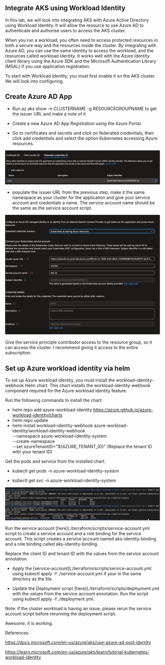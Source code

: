 ## Integrate AKS using Workload Identity ##

In this lab, we will look into integrating AKS with Azure Active Directory using Workload Identity. It will allow the resource to use Azure AD to authenticate and authorise users to access the AKS cluster.

When you run a workload, you often need to access protected resources in both a secure way and the resources inside the cluster. By integrating with Azure AD, you can use the same identity to access the workload, and the resources called workload identity. It works well with the Azure Identity client library using the Azure SDK and the Microsoft Authentication Library (MSAL) if you use application registration.

To start with Workload Identity, you must first enable it on the AKS cluster. We will look into configuring. 

## Create Azure AD App ##

- Run az aks show -n CLUSTERNAME -g RESOURCEGROUPNAME to get the issuer URL and make a note of it

- Create a new Azure AD App Registration using the Azure Portal.

- Go to certificates and secrets and click on federated credentials, then click add credentials and select the option Kubernetes accessing Azure resources.

![azuread federeated creds](/3-Infrastructure-Deployment/images/azuread-federated-creds.png)

- populate the issuer URL from the previous step, make it the same namespace as your cluster for the application and give your service account and credentials a name. The service account name should be the same as the service account script. 

![federeated creds](/3-Infrastructure-Deployment/images/frederated-creds.png)

Give the service principle contributor access to the resource group, so it can access the cluster. I recommend giving it access to the entire subscription.

## Set up Azure workload identity via helm ##

To set up Azure workload identity, you must install the workload-identity-webhook Helm chart. This chart installs the workload-identity-webhook component required for the Azure workload identity feature. 

Run the following commands to install the chart:

- helm repo add azure-workload-identity https://azure.github.io/azure-workload-identity/charts
- helm repo update
- helm install workload-identity-webhook azure-workload-identity/workload-identity-webhook \
 --namespace azure-workload-identity-system \
 --create-namespace \
 --set azureTenantID="${AZURE_TENANT_ID}" (Replace the tenant ID with your tenant ID)

Get the pods and service from the installed chart.

- kubectl get pods -n azure-workload-identity-system

- kubectl get svc -n azure-workload-identity-system

![webhook pods](/3-Infrastructure-Deployment/images/webhook-pods.png)

Run the service account [here](./terraform/scripts/service-account.yml script to create a service account and a role binding for the service account. This script creates a service account named aks-identity-binding and a role binding called aks-identity-binding. 

Replace the client ID and tenant ID with the values from the service account annotation.

- Apply the [service-account](./terraform/scripts/service-account.yml using kubectl apply -f ./service-account.yml if your in the same directory as the file.

- Update the Deployment script [here](./terraform/scripts/deployment.yml with the values from the service account annotation. Run the script using kubectl apply -f ./deployment.yml. 


Note: if the cluster workload is having an issue, please rerun the service account script before rerunning the deployment script. 

Awesome, it is working.

References: 

https://docs.microsoft.com/en-us/azure/aks/use-azure-ad-pod-identity

https://learn.microsoft.com/en-us/azure/aks/learn/tutorial-kubernetes-workload-identity

